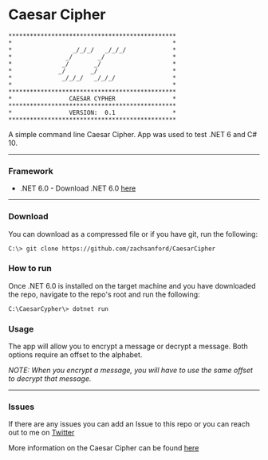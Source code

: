 # Caesar Cipher

```
***********************************************
*                                             *
*                 _/_/_/   _/_/_/             *
*               _/       _/                   *
*              _/       _/                    *
*             _/       _/                     *
*              _/_/_/   _/_/_/                *
*                                             *
***********************************************
*                CAESAR CYPHER                *
***********************************************
*                VERSION:  0.1                *
***********************************************
```

A simple command line Caesar Cipher. App was used to test .NET 6 and C# 10.
<hr />

### Framework

* .NET 6.0 - Download .NET 6.0 [here](https://dotnet.microsoft.com/download/dotnet/6.0)
<hr />

### Download

You can download as a compressed file or if you have git, run the following:


`C:\> git clone https://github.com/zachsanford/CaesarCipher`


### How to run

Once .NET 6.0 is installed on the target machine and you have downloaded the repo, navigate to the repo's root and run the following:


`C:\CaesarCypher\> dotnet run`


### Usage

The app will allow you to encrypt a message or decrypt a message. Both options require an offset to the alphabet.

*NOTE: When you encrypt a message, you will have to use the same offset to decrypt that message.*
<hr />

### Issues

If there are any issues you can add an Issue to this repo or you can reach out to me on [Twitter](https://www.twitter.com/zachsanford)

More information on the Caesar Cipher can be found [here](https://en.wikipedia.org/wiki/Caesar_cipher)
